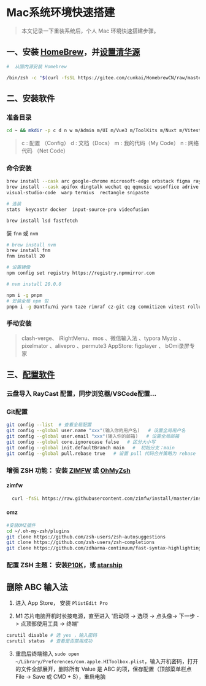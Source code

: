 # Mac系统环境快速搭建

> 本文记录一下重装系统后，个人 Mac 环境快速搭建步骤。

## 一、安装 [HomeBrew](https://brew.sh/zh-cn/)，并[设置清华源](https://mirrors.tuna.tsinghua.edu.cn/help/homebrew/)

```zsh
#  从国内源安装 Homebrew

/bin/zsh -c "$(curl -fsSL https://gitee.com/cunkai/HomebrewCN/raw/master/Homebrew.sh)"
```

## 二、安装软件

### 准备目录

```zsh
cd ~ && mkdir -p c d n w m/Admin m/UI m/Vue3 m/ToolKits m/Nuxt m/Vitest
```

> c : 配置 （Config）
> d : 文档（Docs）
> m : 我的代码（My Code）
> n : 网络代码 （Net Code）

### 命令安装

```zsh
brew install --cask arc google-chrome microsoft-edge orbstack figma raycast # 安装较慢
brew install --cask apifox dingtalk wechat qq qqmusic wpsoffice adrive baidunetdisk neteasemusic obsidian
visual-studio-code  warp termius  rectangle snipaste

```

```zsh
# 选装
stats  keycastr docker  input-source-pro videofusion
```

```zsh
brew install lsd fastfetch
```

装 `fnm` 或 `nvm`

```zsh
# brew install nvm
brew install fnm
fnm install 20

# 设置镜像
npm config set registry https://registry.npmmirror.com

# nvm install 20.0.0

npm i -g pnpm
# 安装全局 npm 包
pnpm i -g @antfu/ni yarn taze rimraf cz-git czg commitizen vitest rollup tsup esno
```

### 手动安装

> clash-verge、 iRightMenu、mos 、微信输入法 、typora
> Myzip 、pixelmator 、alivepro 、permute3
> AppStore: figplayer 、 bOmi录屏专家

## 三、[配置软件](https://github.com/fxzer/config)

### 云盘导入 RayCast 配置，同步浏览器/VSCode配置...

### Git配置

```zsh
git config --list  # 查看全局配置
git config --global user.name "xxx"(输入你的用户名)   # 设置全局用户名
git config --global user.email "xxx"(输入你的邮箱)   # 设置全局邮箱
git config --global core.ignorecase false   # 区分大小写
git config --global init.defaultBranch main   #  初始分支：main
git config --global pull.rebase true   # 设置 pull 代码合并策略为 rebase
```

### 增强 ZSH 功能： 安装 [ZIMFW](https://github.com/zimfw/zimfw) 或 [OhMyZsh](https://ohmyz.sh/)

#### zimfw

```zsh
  curl -fsSL https://raw.githubusercontent.com/zimfw/install/master/install.zsh | zsh
```

#### omz

```zsh
#安装OMZ插件
cd ~/.oh-my-zsh/plugins
git clone https://github.com/zsh-users/zsh-autosuggestions
git clone https://github.com/zsh-users/zsh-completions
git clone https://github.com/zdharma-continuum/fast-syntax-highlighting.git
```

### 配置 ZSH 主题： 安装[P10K](https://github.com/romkatv/powerlevel10k)，或 [starship](https://starship.rs/)

## 删除 ABC 输入法

1.  进入 App Store， 安装 `PlistEdit Pro`

2.  M1 芯片电脑开机时长按电源，直至进入 '启动项 -> 选项 -> 点头像-> 下一步 -> 点顶部使用工具 -> 终端'

```zsh
csrutil disable # 选 yes ，输入密码
csrutil status  # 查看是否禁用成功
```

3. 重启后终端输入 `sudo open ~/Library/Preferences/com.apple.HIToolbox.plist`，输入开机密码，打开的文件全部展开，删除所有 Value 是 ABC 的项，保存配置（顶部菜单栏点 File -> Save 或 CMD + S），重启电脑
